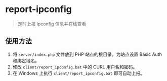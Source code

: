 # report-ipconfig

> 定时上报 ipconfig 信息并在线查看

## 使用方法

1. 将 `server/index.php` 文件放到 PHP 站点的根目录，为站点设置 Basic Auth 和绑定域名。
2. 修改 `client/report_ipconfig.bat` 中的 CURL 用户名和密码。
3. 在 Windows 上执行 `client/report_ipconfig.bat` 即可自动上报。
